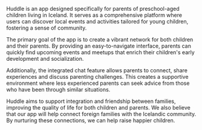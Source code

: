 Huddle is an app designed specifically for parents of preschool-aged children living in Iceland. It serves as a comprehensive platform where users can discover local events and activities tailored for young children, fostering a sense of community.

The primary goal of the app is to create a vibrant network for both children and their parents. By providing an easy-to-navigate interface, parents can quickly find upcoming events and meetups that enrich their children's early development and socialization.

Additionally, the integrated chat feature allows parents to connect, share experiences and discuss parenting challenges. This creates a supportive environment where less experienced parents can seek advice from those who have been through similar situations. 

Huddle aims to support integration and friendship between families, improving the quality of life for both children and parents. We also believe that our app will help connect foreign families with the Icelandic community. By nurturing these connections, we can help raise happier children.


 
